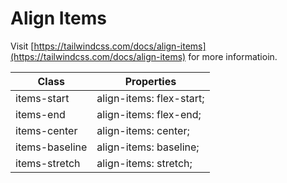 # Align Items

Visit [https://tailwindcss.com/docs/align-items](https://tailwindcss.com/docs/align-items) for more informatioin.

<table class="w-full text-left border-collapse"><thead><tr><th class="z-20 sticky top-0 text-sm font-semibold text-gray-600 bg-white p-0"><div class="pb-2 pr-2 border-b border-gray-200">Class</div></th><th class="z-20 sticky top-0 text-sm font-semibold text-gray-600 bg-white p-0"><div class="pb-2 pl-2 border-b border-gray-200">Properties</div></th></tr></thead><tbody class="align-baseline"><tr><td class="py-2 pr-2 font-mono text-xs text-violet-600 whitespace-nowrap">items-start</td><td class="py-2 pl-2 font-mono text-xs text-light-blue-600 whitespace-pre">align-items: flex-start;</td></tr><tr><td class="py-2 pr-2 font-mono text-xs text-violet-600 whitespace-nowrap border-t border-gray-200">items-end</td><td class="py-2 pl-2 font-mono text-xs text-light-blue-600 whitespace-pre border-t border-gray-200">align-items: flex-end;</td></tr><tr><td class="py-2 pr-2 font-mono text-xs text-violet-600 whitespace-nowrap border-t border-gray-200">items-center</td><td class="py-2 pl-2 font-mono text-xs text-light-blue-600 whitespace-pre border-t border-gray-200">align-items: center;</td></tr><tr><td class="py-2 pr-2 font-mono text-xs text-violet-600 whitespace-nowrap border-t border-gray-200">items-baseline</td><td class="py-2 pl-2 font-mono text-xs text-light-blue-600 whitespace-pre border-t border-gray-200">align-items: baseline;</td></tr><tr><td class="py-2 pr-2 font-mono text-xs text-violet-600 whitespace-nowrap border-t border-gray-200">items-stretch</td><td class="py-2 pl-2 font-mono text-xs text-light-blue-600 whitespace-pre border-t border-gray-200">align-items: stretch;</td></tr></tbody></table>
